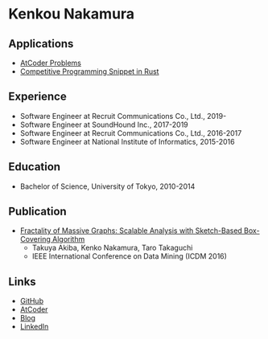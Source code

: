 # Kenkou Nakamura

## Applications

- [AtCoder Problems](https://kenkoooo.com/atcoder/)
- [Competitive Programming Snippet in Rust](https://github.com/kenkoooo/competitive-programming-rs)

## Experience

- Software Engineer at Recruit Communications Co., Ltd., 2019-
- Software Engineer at SoundHound Inc., 2017-2019
- Software Engineer at Recruit Communications Co., Ltd., 2016-2017
- Software Engineer at National Institute of Informatics, 2015-2016

## Education
- Bachelor of Science, University of Tokyo, 2010-2014

## Publication
- [Fractality of Massive Graphs: Scalable Analysis with Sketch-Based Box-Covering Algorithm](https://arxiv.org/abs/1609.07994)
  - Takuya Akiba, Kenko Nakamura, Taro Takaguchi
  - IEEE International Conference on Data Mining (ICDM 2016)

## Links
- [GitHub](https://github.com/kenkoooo)
- [AtCoder](https://atcoder.jp/users/kenkoooo)
- [Blog](https://kenkoooo.hatenablog.com/)
- [LinkedIn](https://www.linkedin.com/in/kenkou-nakamura-588951b2/)